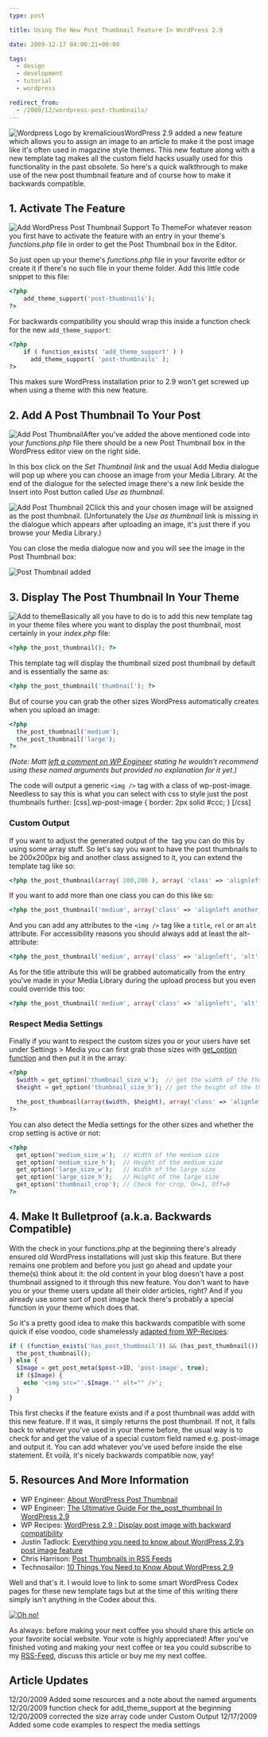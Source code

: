 ```yaml
---
type: post

title: Using The New Post Thumbnail Feature In WordPress 2.9

date: 2009-12-17 04:00:21+00:00

tags:
  - design
  - development
  - tutorial
  - wordpress

redirect_from:
  - /2009/12/wordpress-post-thumbnails/
---
```


![Wordpress Logo by kremalicious](../media/wordpress-logo.png)WordPress 2.9 added a new feature which allows you to assign an image to an article to make it the post image like it's often used in magazine style themes. This new feature along with a new template tag makes all the custom field hacks usually used for this functionality in the past obsolete. So here's a quick walkthrough to make use of the new post thumbnail feature and of course how to make it backwards compatible.

## 1. Activate The Feature

![Add WordPress Post Thumbnail Support To Theme](../media/wordpress-thumbnail-1.png)For whatever reason you first have to activate the feature with an entry in your theme's _functions.php_ file in order to get the Post Thumbnail box in the Editor.

So just open up your theme's _functions.php_ file in your favorite editor or create it if there's no such file in your theme folder. Add this little code snippet to this file:

```php
<?php
    add_theme_support('post-thumbnails');
?>
```

For backwards compatibility you should wrap this inside a function check for the new `add_theme_support`:

```php
<?php
    if ( function_exists( 'add_theme_support' ) )
      add_theme_support( 'post-thumbnails' );
?>
```

This makes sure WordPress installation prior to 2.9 won't get screwed up when using a theme with this new feature.

## 2. Add A Post Thumbnail To Your Post

![Add Post Thumbnail](../media/wordpress-thumbnail-2.png)After you've added the above mentioned code into your _functions.php_ file there should be a new Post Thumbnail box in the WordPress editor view on the right side.

In this box click on the _Set Thumbnail link_ and the usual Add Media dialogue will pop up where you can choose an image from your Media Library. At the end of the dialogue for the selected image there's a new link beside the Insert into Post button called _Use as thumbnail_.

![Add Post Thumbnail 2](../media/wordpress-thumbnail-3.png)Click this and your chosen image will be assigned as the post thumbnail. (Unfortunately the _Use as thumbnail_ link is missing in the dialogue which appears after uploading an image, it's just there if you browse your Media Library.)

You can close the media dialogue now and you will see the image in the Post Thumbnail box:

![Post Thumbnail added](../media/wordpress-thumbnail-4.png)

## 3. Display The Post Thumbnail In Your Theme

![Add to theme](../media/wordpress-thumbnail-5.png)Basically all you have to do is to add this new template tag in your theme files where you want to display the post thumbnail, most certainly in your _index.php_ file:

```php
<?php the_post_thumbnail(); ?>
```

This template tag will display the thumbnail sized post thumbnail by default and is essentially the same as:

```php
<?php the_post_thumbnail('thumbnail'); ?>
```

But of course you can grab the other sizes WordPress automatically creates when you upload an image:

```php
<?php
  the_post_thumbnail('medium');
  the_post_thumbnail('large');
?>
```

_(Note: Matt [left a comment on WP Engineer](http://wpengineer.com/the-ultimative-guide-for-the_post_thumbnail-in-wordpress-2-9/#comment-3053) stating he wouldn't recommend using these named arguments but provided no explanation for it yet.)_

The code will output a generic `<img />` tag with a class of wp-post-image. Needless to say this is what you can select with css to style just the post thumbnails further:
[css].wp-post-image { border: 2px solid #ccc; } [/css]

### Custom Output

If you want to adjust the generated output of the <img /> tag you can do this by using some array stuff. So let's say you want to have the post thumbnails to be 200x200px big and another class assigned to it, you can extend the template tag like so:

```php
<?php the_post_thumbnail(array( 200,200 ), array( 'class' => 'alignleft' )); ?>
```

If you want to add more than one class you can do this like so:

```php
<?php the_post_thumbnail('medium', array('class' => 'alignleft another_class')); ?>
```

And you can add any attributes to the `<img />` tag like a `title`, `rel` or an `alt` attribute. For accessibility reasons you should always add at least the alt-attribute:

```php
<?php the_post_thumbnail('medium', array('class' => 'alignleft', 'alt' => 'alttext')); ?>
```

As for the title attribute this will be grabbed automatically from the entry you've made in your Media Library during the upload process but you even could override this too:

```php
<?php the_post_thumbnail('medium', array('class' => 'alignleft', 'alt' => 'alttext', 'title' => 'titletext')); ?>
```

### Respect Media Settings

Finally if you want to respect the custom sizes you or your users have set under Settings > Media you can first grab those sizes with [get_option function](http://codex.wordpress.org/Function_Reference/get_option) and then put it in the array:

```php
<?php
  $width = get_option('thumbnail_size_w');  // get the width of the thumbnail setting
  $height = get_option('thumbnail_size_h'); // get the height of the thumbnail setting

  the_post_thumbnail(array($width, $height), array('class' => 'alignleft'));
?>
```

You can also detect the Media settings for the other sizes and whether the crop setting is active or not:

```php
<?php
  get_option('medium_size_w');  // Width of the medium size
  get_option('medium_size_h');  // Height of the medium size
  get_option('large_size_w');   // Width of the large size
  get_option('large_size_h');   // Height of the large size
  get_option('thumbnail_crop'); // Check for crop, On=1, Off=0
?>
```

## 4. Make It Bulletproof (a.k.a. Backwards Compatible)

With the check in your functions.php at the beginning there's already ensured old WordPress installations will just skip this feature. But there remains one problem and before you just go ahead and update your theme(s) think about it: the old content in your blog doesn't have a post thumbnail assigned to it through this new feature. You don't want to have you or your theme users update all their older articles, right? And if you already use some sort of post image hack there's probably a special function in your theme which does that.

So it's a pretty good idea to make this backwards compatible with some quick if else voodoo, code shamelessly [adapted from WP-Recipes](http://www.wprecipes.com/wordpress-2-9-display-post-image-with-backward-compatibility):

```php
if ( (function_exists('has_post_thumbnail')) && (has_post_thumbnail()) ) {
  the_post_thumbnail();
} else {
  $Image = get_post_meta($post->ID, 'post-image', true);
  if ($Image) {
    echo '<img src="'.$Image.'" alt="" />';
  }
}
```

This first checks if the feature exists and if a post thumbnail was addd with this new feature. If it was, it simply returns the post thumbnail. If not, it falls back to whatever you've used in your theme before, the usual way is to check for and get the value of a special custom field named e.g. post-image and output it. You can add whatever you've used before inside the else statement. Et voilà, it's nicely backwards compatible now, yay!

## 5. Resources And More Information

- WP Engineer: [About WordPress Post Thumbnail](http://wpengineer.com/about-wordpress-post-thumbnail/)
- WP Engineer: [The Ultimative Guide For the_post_thumbnail In WordPress 2.9](http://wpengineer.com/the-ultimative-guide-for-the_post_thumbnail-in-wordpress-2-9/)
- WP Recipes: [WordPress 2.9 : Display post image with backward compatibility](http://www.wprecipes.com/wordpress-2-9-display-post-image-with-backward-compatibility)
- Justin Tadlock: [Everything you need to know about WordPress 2.9’s post image feature](http://justintadlock.com/archives/2009/11/16/everything-you-need-to-know-about-wordpress-2-9s-post-image-feature)
- Chris Harrison: [Post Thumbnails in RSS Feeds](http://cdharrison.com/2009/12/the_post_thumbnail-for-rss-feeds/)
- Technosailor: [10 Things You Need to Know About WordPress 2.9](http://technosailor.com/2009/11/11/10-things-you-need-to-know-about-wordpress-2-9/)

Well and that's it. I would love to link to some smart WordPress Codex pages for these new template tags but at the time of this writing there simply isn't anything in the Codex about this.

<a href="http://krlc.us/givecoffee">![Oh no!](../media/coffee-cup-empty.png)</a>

As always: before making your next coffee you should share this article on your favorite social website. Your vote is highly appreciated! After you've finished voting and making your next coffee or tea you could subscribe to my [RSS-Feed](http://www.kremalicious.com/feed/), discuss this article or buy me my next coffee.

## Article Updates

12/20/2009 Added some resources and a note about the named arguments
12/20/2009 function check for add_theme_support at the beginning
12/20/2009 corrected the size array code under Custom Output
12/17/2009 Added some code examples to respect the media settings
